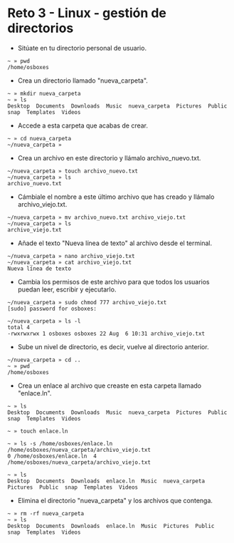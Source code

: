 # Reto 3 - Linux - gestión de directorios

- Sitúate en tu directorio personal de usuario.
```
~ » pwd                                                                                                                                     
/home/osboxes
```
- Crea un directorio llamado "nueva_carpeta".
```
~ » mkdir nueva_carpeta                                                                                                                                                     
~ » ls                                                                                                                                                                      
Desktop  Documents  Downloads  Music  nueva_carpeta  Pictures  Public  snap  Templates  Videos
```
- Accede a esta carpeta que acabas de crear.
```
~ » cd nueva_carpeta                                                                                                                                                        
~/nueva_carpeta »    
```
- Crea un archivo en este directorio y llámalo archivo_nuevo.txt.
```
~/nueva_carpeta » touch archivo_nuevo.txt                                                                                                                                   
~/nueva_carpeta » ls                                                                                                                                                        
archivo_nuevo.txt
```
- Cámbiale el nombre a este último archivo que has creado y llámalo archivo_viejo.txt.
```
~/nueva_carpeta » mv archivo_nuevo.txt archivo_viejo.txt                                                                                                                    
~/nueva_carpeta » ls                                                                                                                                                        
archivo_viejo.txt
```

- Añade el texto "Nueva línea de texto" al archivo desde el terminal.
```
~/nueva_carpeta » nano archivo_viejo.txt                                                                                                                                    
~/nueva_carpeta » cat archivo_viejo.txt                                                                                                                                     
Nueva línea de texto
```

- Cambia los permisos de este archivo para que todos los usuarios puedan leer, escribir y ejecutarlo.
```
~/nueva_carpeta » sudo chmod 777 archivo_viejo.txt                                                                                                                          
[sudo] password for osboxes: 

~/nueva_carpeta » ls -l                                                                                                                                                     
total 4
-rwxrwxrwx 1 osboxes osboxes 22 Aug  6 10:31 archivo_viejo.txt
```

- Sube un nivel de directorio, es decir, vuelve al directorio anterior.
```
~/nueva_carpeta » cd ..  
~ » pwd
/home/osboxes
```
- Crea un enlace al archivo que creaste en esta carpeta llamado "enlace.ln".
```
~ » ls                                                                            Desktop  Documents  Downloads  Music  nueva_carpeta  Pictures  Public  snap  Templates  Videos

~ » touch enlace.ln

~ » ls -s /home/osboxes/enlace.ln /home/osboxes/nueva_carpeta/archivo_viejo.txt                                                                                  
0 /home/osboxes/enlace.ln  4 /home/osboxes/nueva_carpeta/archivo_viejo.txt

~ » ls                                                                                                                                                           
Desktop  Documents  Downloads  enlace.ln  Music  nueva_carpeta  Pictures  Public  snap  Templates  Videos
```

- Elimina el directorio "nueva_carpeta" y los archivos que contenga.

```
~ » rm -rf nueva_carpeta                                                                                                                                               
~ » ls
Desktop  Documents  Downloads  enlace.ln  Music  Pictures  Public  snap  Templates  Videos
```
